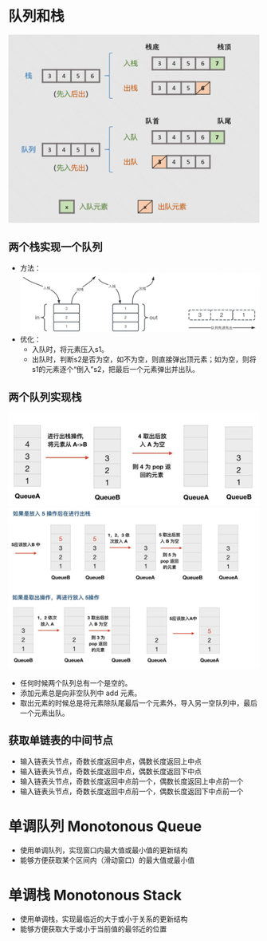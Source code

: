 # 队列和栈

![](./../../resources/image/algoruthm/Stack&Queue.png)

## 两个栈实现一个队列

- 方法：
  ![](./../../resources/image/algoruthm/TwoStackAsQueue.png)
- 优化：
    - 入队时，将元素压入s1。
    - 出队时，判断s2是否为空，如不为空，则直接弹出顶元素；如为空，则将s1的元素逐个“倒入”s2，把最后一个元素弹出并出队。

## 两个队列实现栈

![](./../../resources/image/algoruthm/TwoQueueAsStack1.jpeg)
![](./../../resources/image/algoruthm/TwoQueueAsStack2.jpeg)

- 任何时候两个队列总有一个是空的。
- 添加元素总是向非空队列中 add 元素。
- 取出元素的时候总是将元素除队尾最后一个元素外，导入另一空队列中，最后一个元素出队。

## 获取单链表的中间节点

- 输入链表头节点，奇数长度返回中点，偶数长度返回上中点
- 输入链表头节点，奇数长度返回中点，偶数长度返回下中点
- 输入链表头节点，奇数长度返回中点前一个，偶数长度返回上中点前一个
- 输入链表头节点，奇数长度返回中点前一个，偶数长度返回下中点前一个

# 单调队列 Monotonous Queue

- 使用单调队列，实现窗口内最大值或最小值的更新结构
- 能够方便获取某个区间内（滑动窗口）的最大值或最小值

# 单调栈 Monotonous Stack

- 使用单调栈，实现最临近的大于或小于关系的更新结构
- 能够方便获取大于或小于当前值的最邻近的位置

